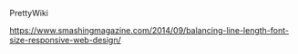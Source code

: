 PrettyWiki


https://www.smashingmagazine.com/2014/09/balancing-line-length-font-size-responsive-web-design/